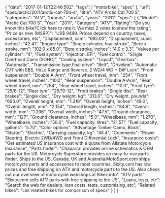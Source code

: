 {
    "date": "2017-01-12T22:46:50Z",
    "tags": [
        "motorbike",
        "spec"
    ],
    "url": "spec\/arctic\/2011\/arctic-cat-700-s",
    "title": "ATV Arctic Cat 700 S",
    "categories": "ATV",
    "brands": "arctic",
    "years": "2011",
    "spec": [
        {
            "Model": "Arctic Cat 700 S",
            "Year": "2011",
            "Category": "ATV",
            "Rating": "Do you know this bike?Click here to rate it. We miss 2 votes to show the rating",
            "Price as new (MSRP)": "US$ 9499.   Prices depend on country, taxes, accessories, etc",
            "Displacement, ccm": "695.00",
            "Displacement, cubic inches": "42.41",
            "Engine type": "Single cylinder, four-stroke",
            "Bore x stroke, mm": "102.0 x 85.0",
            "Bore x stroke, inches": "4.0 x 3.3",
            "Valves per cylinder": "4",
            "Fuel system": "Injection. EFI",
            "Fuel control": "Single Overhead Cams (SOHC)",
            "Cooling system": "Liquid",
            "Gearbox": "Automatic",
            "Transmission type,final drive": "Belt",
            "Driveline": "Automatic CVT with EBS, Hi\/Lo Range and Reverse. 2 WD\/4 WD + Diff Lock",
            "Front suspension": "Double A-Arm",
            "Front wheel travel, mm": "254",
            "Front wheel travel, inches": "10.0",
            "Rear suspension": "Double A-Arm",
            "Rear wheel travel, mm": "254",
            "Rear wheel travel, inches": "10.0",
            "Front tyre": "25\/8-12",
            "Rear tyre": "25\/10-12",
            "Front brakes": "Single disc",
            "Rear brakes": "Single disc",
            "Dry weight, kg": "313.0",
            "Dry weight, pounds": "690.0",
            "Overall height, mm": "1.219",
            "Overall height, inches": "48.0",
            "Overall length, mm": "2.154",
            "Overall length, inches": "84.8",
            "Overall width, mm": "1.206",
            "Overall width, inches": "47.5",
            "Ground clearance, mm": "127",
            "Ground clearance, inches": "5.0",
            "Wheelbase, mm": "1.270",
            "Wheelbase, inches": "50.0",
            "Fuel capacity, litres": "21.57",
            "Fuel capacity, gallons": "5.70",
            "Color options": "Advantage Timber Camo, Black",
            "Starter": "Electric",
            "Carrying capacity, kg": "45.4",
            "Comments": "Power Steering. Electric 2WD\/4WD and Front Differential Lock",
            "Insurance costs": "Get estimated US insurance cost with a quote from Allstate Motorcycle Insurance",
            "Parts finder": "Chaparral provides online schematics & OEM parts for the US.   Motorcycle Superstore provides an easy-to-use parts finder. Ships to the US, Canada, UK and Australia.MotoSport.com ships motorcycle parts and accessories to most countries.    Sixity.com has low prices and free shipping on ATV and motorcycle parts to the US. Also check out our overview of motorcycle webshops at Bikez.info",
            "ATV parts": "Sixity.com sells ATV parts with free shipping to the US",
            "Loans, tests, etc": "Search the web for dealers, loan costs, tests, customizing, etc",
            "Related bikes": "List related bikes for comparison of specs"
        }
    ]
}